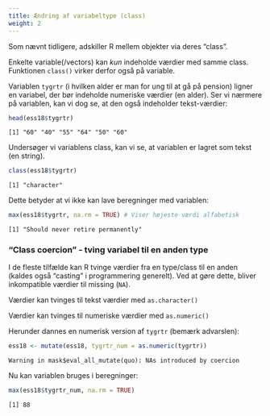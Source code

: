 ```yaml
---
title: Ændring af variabeltype (class)
weight: 2
---
```

Som nævnt tidligere, adskiller R mellem objekter via deres “class”.

Enkelte variable(/vectors) kan *kun* indeholde værdier med samme class.
Funktionen `class()` virker derfor også på variable.

Variablen `tygrtr` (i hvilken alder er man for ung til at gå på pension)
ligner en variabel, der bør indeholde numeriske værdier (en alder). Ser
vi nærmere på variablen, kan vi dog se, at den også indeholder
tekst-værdier:

``` r
head(ess18$tygrtr)
```

    [1] "60" "40" "55" "64" "50" "60"

Undersøger vi variablens class, kan vi se, at variablen er lagret som
tekst (en string).

``` r
class(ess18$tygrtr)
```

    [1] "character"

Dette betyder at vi ikke kan lave beregninger med variablen:

``` r
max(ess18$tygrtr, na.rm = TRUE) # Viser højeste værdi alfabetisk
```

    [1] "Should never retire permanently"

### “Class coercion” - tving variabel til en anden type

I de fleste tilfælde kan R tvinge værdier fra en type/class til en anden
(kaldes også “casting” i programmering generelt). Ved at gøre dette,
bliver inkompatible værdier til missing (`NA`).

Værdier kan tvinges til tekst værdier med `as.character()`

Værdier kan tvinges til numeriske værdier med `as.numeric()`

Herunder dannes en numerisk version af `tygrtr` (bemærk advarslen):

``` r
ess18 <- mutate(ess18, tygrtr_num = as.numeric(tygrtr))
```

    Warning in mask$eval_all_mutate(quo): NAs introduced by coercion

Nu kan variablen bruges i beregninger:

``` r
max(ess18$tygrtr_num, na.rm = TRUE)
```

    [1] 88

